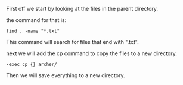 First off we start by looking at the files in the parent directory.

the command for that is:
```
find . -name "*.txt"
```

This command will search for files that end with ".txt".

next we will add the cp command to copy the files to a new directory.

```
-exec cp {} archer/
```

Then we will save everything to a new directory.
